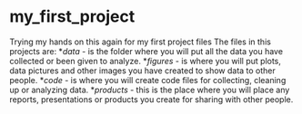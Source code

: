 # my_first_project
Trying my hands on this again for my first project files
The files in this projects are:
*_data_ - is the folder where you will put all the data you have collected or been given to analyze.
*_figures_ - is where you will put plots, data pictures and other images you have created to show data to other people.
*_code_ - is where you will create code files for collecting, cleaning up or analyzing data.
*_products_ - this is the place where you will place any reports, presentations or products you create for sharing with other people.